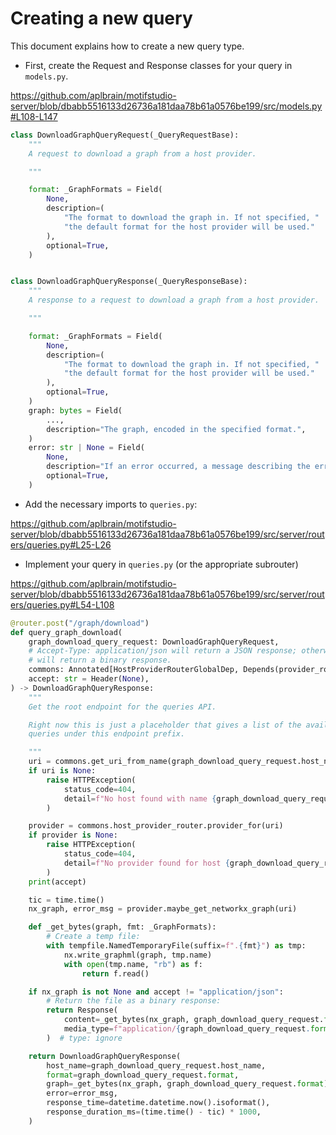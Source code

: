 # Creating a new query

This document explains how to create a new query type.

-   First, create the Request and Response classes for your query in `models.py`.

https://github.com/aplbrain/motifstudio-server/blob/dbabb5516133d26736a181daa78b61a0576be199/src/models.py#L108-L147

```python
class DownloadGraphQueryRequest(_QueryRequestBase):
    """
    A request to download a graph from a host provider.

    """

    format: _GraphFormats = Field(
        None,
        description=(
            "The format to download the graph in. If not specified, "
            "the default format for the host provider will be used."
        ),
        optional=True,
    )


class DownloadGraphQueryResponse(_QueryResponseBase):
    """
    A response to a request to download a graph from a host provider.

    """

    format: _GraphFormats = Field(
        None,
        description=(
            "The format to download the graph in. If not specified, "
            "the default format for the host provider will be used."
        ),
        optional=True,
    )
    graph: bytes = Field(
        ...,
        description="The graph, encoded in the specified format.",
    )
    error: str | None = Field(
        None,
        description="If an error occurred, a message describing the error.",
        optional=True,
    )

```

-   Add the necessary imports to `queries.py`:

https://github.com/aplbrain/motifstudio-server/blob/dbabb5516133d26736a181daa78b61a0576be199/src/server/routers/queries.py#L25-L26

-   Implement your query in `queries.py` (or the appropriate subrouter)

https://github.com/aplbrain/motifstudio-server/blob/dbabb5516133d26736a181daa78b61a0576be199/src/server/routers/queries.py#L54-L108

```python
@router.post("/graph/download")
def query_graph_download(
    graph_download_query_request: DownloadGraphQueryRequest,
    # Accept-Type: application/json will return a JSON response; otherwise, it
    # will return a binary response.
    commons: Annotated[HostProviderRouterGlobalDep, Depends(provider_router)],
    accept: str = Header(None),
) -> DownloadGraphQueryResponse:
    """
    Get the root endpoint for the queries API.

    Right now this is just a placeholder that gives a list of the available
    queries under this endpoint prefix.

    """
    uri = commons.get_uri_from_name(graph_download_query_request.host_name)
    if uri is None:
        raise HTTPException(
            status_code=404,
            detail=f"No host found with name {graph_download_query_request.host_name}",
        )

    provider = commons.host_provider_router.provider_for(uri)
    if provider is None:
        raise HTTPException(
            status_code=404,
            detail=f"No provider found for host {graph_download_query_request.host_name}",
        )
    print(accept)

    tic = time.time()
    nx_graph, error_msg = provider.maybe_get_networkx_graph(uri)

    def _get_bytes(graph, fmt: _GraphFormats):
        # Create a temp file:
        with tempfile.NamedTemporaryFile(suffix=f".{fmt}") as tmp:
            nx.write_graphml(graph, tmp.name)
            with open(tmp.name, "rb") as f:
                return f.read()

    if nx_graph is not None and accept != "application/json":
        # Return the file as a binary response:
        return Response(
            content=_get_bytes(nx_graph, graph_download_query_request.format),
            media_type=f"application/{graph_download_query_request.format}",
        )  # type: ignore

    return DownloadGraphQueryResponse(
        host_name=graph_download_query_request.host_name,
        format=graph_download_query_request.format,
        graph=_get_bytes(nx_graph, graph_download_query_request.format) if nx_graph is not None else b"",
        error=error_msg,
        response_time=datetime.datetime.now().isoformat(),
        response_duration_ms=(time.time() - tic) * 1000,
    )
```

